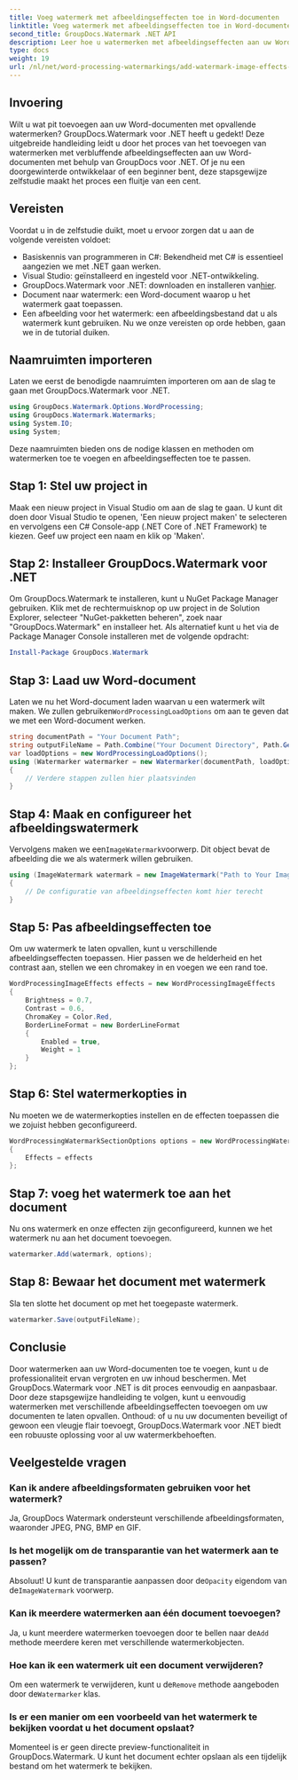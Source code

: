 ```yaml
---
title: Voeg watermerk met afbeeldingseffecten toe in Word-documenten
linktitle: Voeg watermerk met afbeeldingseffecten toe in Word-documenten
second_title: GroupDocs.Watermark .NET API
description: Leer hoe u watermerken met afbeeldingseffecten aan uw Word-documenten kunt toevoegen met GroupDocs.Watermark voor .NET. Volg onze stapsgewijze handleiding voor verbluffende resultaten.
type: docs
weight: 19
url: /nl/net/word-processing-watermarkings/add-watermark-image-effects-word-docs/
---
```

## Invoering
Wilt u wat pit toevoegen aan uw Word-documenten met opvallende watermerken? GroupDocs.Watermark voor .NET heeft u gedekt! Deze uitgebreide handleiding leidt u door het proces van het toevoegen van watermerken met verbluffende afbeeldingseffecten aan uw Word-documenten met behulp van GroupDocs voor .NET. Of je nu een doorgewinterde ontwikkelaar of een beginner bent, deze stapsgewijze zelfstudie maakt het proces een fluitje van een cent.
## Vereisten
Voordat u in de zelfstudie duikt, moet u ervoor zorgen dat u aan de volgende vereisten voldoet:
- Basiskennis van programmeren in C#: Bekendheid met C# is essentieel aangezien we met .NET gaan werken.
- Visual Studio: geïnstalleerd en ingesteld voor .NET-ontwikkeling.
-  GroupDocs.Watermark voor .NET: downloaden en installeren van[hier](https://releases.groupdocs.com/Watermark/net/).
- Document naar watermerk: een Word-document waarop u het watermerk gaat toepassen.
- Een afbeelding voor het watermerk: een afbeeldingsbestand dat u als watermerk kunt gebruiken.
Nu we onze vereisten op orde hebben, gaan we in de tutorial duiken.
## Naamruimten importeren
Laten we eerst de benodigde naamruimten importeren om aan de slag te gaan met GroupDocs.Watermark voor .NET.
```csharp
using GroupDocs.Watermark.Options.WordProcessing;
using GroupDocs.Watermark.Watermarks;
using System.IO;
using System;
```
Deze naamruimten bieden ons de nodige klassen en methoden om watermerken toe te voegen en afbeeldingseffecten toe te passen.
## Stap 1: Stel uw project in
Maak een nieuw project in Visual Studio om aan de slag te gaan. U kunt dit doen door Visual Studio te openen, 'Een nieuw project maken' te selecteren en vervolgens een C# Console-app (.NET Core of .NET Framework) te kiezen. Geef uw project een naam en klik op 'Maken'.
## Stap 2: Installeer GroupDocs.Watermark voor .NET
Om GroupDocs.Watermark te installeren, kunt u NuGet Package Manager gebruiken. Klik met de rechtermuisknop op uw project in de Solution Explorer, selecteer "NuGet-pakketten beheren", zoek naar "GroupDocs.Watermark" en installeer het.
Als alternatief kunt u het via de Package Manager Console installeren met de volgende opdracht:
```powershell
Install-Package GroupDocs.Watermark
```
## Stap 3: Laad uw Word-document
 Laten we nu het Word-document laden waarvan u een watermerk wilt maken. We zullen gebruiken`WordProcessingLoadOptions` om aan te geven dat we met een Word-document werken.
```csharp
string documentPath = "Your Document Path";
string outputFileName = Path.Combine("Your Document Directory", Path.GetFileName(documentPath));
var loadOptions = new WordProcessingLoadOptions();
using (Watermarker watermarker = new Watermarker(documentPath, loadOptions))
{
    // Verdere stappen zullen hier plaatsvinden
}
```
## Stap 4: Maak en configureer het afbeeldingswatermerk
 Vervolgens maken we een`ImageWatermark`voorwerp. Dit object bevat de afbeelding die we als watermerk willen gebruiken.
```csharp
using (ImageWatermark watermark = new ImageWatermark("Path to Your Image"))
{
    // De configuratie van afbeeldingseffecten komt hier terecht
}
```
## Stap 5: Pas afbeeldingseffecten toe
Om uw watermerk te laten opvallen, kunt u verschillende afbeeldingseffecten toepassen. Hier passen we de helderheid en het contrast aan, stellen we een chromakey in en voegen we een rand toe.
```csharp
WordProcessingImageEffects effects = new WordProcessingImageEffects
{
    Brightness = 0.7,
    Contrast = 0.6,
    ChromaKey = Color.Red,
    BorderLineFormat = new BorderLineFormat
    {
        Enabled = true,
        Weight = 1
    }
};
```
## Stap 6: Stel watermerkopties in
Nu moeten we de watermerkopties instellen en de effecten toepassen die we zojuist hebben geconfigureerd.
```csharp
WordProcessingWatermarkSectionOptions options = new WordProcessingWatermarkSectionOptions
{
    Effects = effects
};
```
## Stap 7: voeg het watermerk toe aan het document
Nu ons watermerk en onze effecten zijn geconfigureerd, kunnen we het watermerk nu aan het document toevoegen.
```csharp
watermarker.Add(watermark, options);
```
## Stap 8: Bewaar het document met watermerk
Sla ten slotte het document op met het toegepaste watermerk. 
```csharp
watermarker.Save(outputFileName);
```
## Conclusie
Door watermerken aan uw Word-documenten toe te voegen, kunt u de professionaliteit ervan vergroten en uw inhoud beschermen. Met GroupDocs.Watermark voor .NET is dit proces eenvoudig en aanpasbaar. Door deze stapsgewijze handleiding te volgen, kunt u eenvoudig watermerken met verschillende afbeeldingseffecten toevoegen om uw documenten te laten opvallen. 
Onthoud: of u nu uw documenten beveiligt of gewoon een vleugje flair toevoegt, GroupDocs.Watermark voor .NET biedt een robuuste oplossing voor al uw watermerkbehoeften. 
## Veelgestelde vragen
### Kan ik andere afbeeldingsformaten gebruiken voor het watermerk?
Ja, GroupDocs Watermark ondersteunt verschillende afbeeldingsformaten, waaronder JPEG, PNG, BMP en GIF.
### Is het mogelijk om de transparantie van het watermerk aan te passen?
 Absoluut! U kunt de transparantie aanpassen door de`Opacity` eigendom van de`ImageWatermark` voorwerp.
### Kan ik meerdere watermerken aan één document toevoegen?
 Ja, u kunt meerdere watermerken toevoegen door te bellen naar de`Add` methode meerdere keren met verschillende watermerkobjecten.
### Hoe kan ik een watermerk uit een document verwijderen?
 Om een watermerk te verwijderen, kunt u de`Remove` methode aangeboden door de`Watermarker` klas.
### Is er een manier om een voorbeeld van het watermerk te bekijken voordat u het document opslaat?
Momenteel is er geen directe preview-functionaliteit in GroupDocs.Watermark. U kunt het document echter opslaan als een tijdelijk bestand om het watermerk te bekijken.